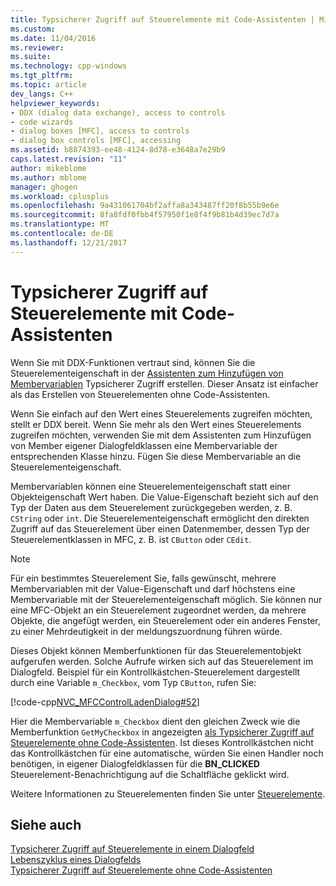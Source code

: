 ```yaml
---
title: Typsicherer Zugriff auf Steuerelemente mit Code-Assistenten | Microsoft Docs
ms.custom: 
ms.date: 11/04/2016
ms.reviewer: 
ms.suite: 
ms.technology: cpp-windows
ms.tgt_pltfrm: 
ms.topic: article
dev_langs: C++
helpviewer_keywords:
- DDX (dialog data exchange), access to controls
- code wizards
- dialog boxes [MFC], access to controls
- dialog box controls [MFC], accessing
ms.assetid: b8874393-ee48-4124-8d78-e3648a7e29b9
caps.latest.revision: "11"
author: mikeblome
ms.author: mblome
manager: ghogen
ms.workload: cplusplus
ms.openlocfilehash: 9a431061704bf2affa8a343487ff20f8b55b9e6e
ms.sourcegitcommit: 8fa8fdf0fbb4f57950f1e8f4f9b81b4d39ec7d7a
ms.translationtype: MT
ms.contentlocale: de-DE
ms.lasthandoff: 12/21/2017
---
```

# <a name="type-safe-access-to-controls-with-code-wizards"></a>Typsicherer Zugriff auf Steuerelemente mit Code-Assistenten
Wenn Sie mit DDX-Funktionen vertraut sind, können Sie die Steuerelementeigenschaft in der [Assistenten zum Hinzufügen von Membervariablen](../ide/add-member-variable-wizard.md) Typsicherer Zugriff erstellen. Dieser Ansatz ist einfacher als das Erstellen von Steuerelementen ohne Code-Assistenten.  
  
 Wenn Sie einfach auf den Wert eines Steuerelements zugreifen möchten, stellt er DDX bereit. Wenn Sie mehr als den Wert eines Steuerelements zugreifen möchten, verwenden Sie mit dem Assistenten zum Hinzufügen von Member eigener Dialogfeldklassen eine Membervariable der entsprechenden Klasse hinzu. Fügen Sie diese Membervariable an die Steuerelementeigenschaft.  
  
 Membervariablen können eine Steuerelementeigenschaft statt einer Objekteigenschaft Wert haben. Die Value-Eigenschaft bezieht sich auf den Typ der Daten aus dem Steuerelement zurückgegeben werden, z. B. `CString` oder `int`. Die Steuerelementeigenschaft ermöglicht den direkten Zugriff auf das Steuerelement über einen Datenmember, dessen Typ der Steuerelementklassen in MFC, z. B. ist `CButton` oder `CEdit`.  
  
> [!NOTE]
>  Für ein bestimmtes Steuerelement Sie, falls gewünscht, mehrere Membervariablen mit der Value-Eigenschaft und darf höchstens eine Membervariable mit der Steuerelementeigenschaft möglich. Sie können nur eine MFC-Objekt an ein Steuerelement zugeordnet werden, da mehrere Objekte, die angefügt werden, ein Steuerelement oder ein anderes Fenster, zu einer Mehrdeutigkeit in der meldungszuordnung führen würde.  
  
 Dieses Objekt können Memberfunktionen für das Steuerelementobjekt aufgerufen werden. Solche Aufrufe wirken sich auf das Steuerelement im Dialogfeld. Beispiel für ein Kontrollkästchen-Steuerelement dargestellt durch eine Variable `m_Checkbox`, vom Typ `CButton`, rufen Sie:  
  
 [!code-cpp[NVC_MFCControlLadenDialog#52](../mfc/codesnippet/cpp/type-safe-access-to-controls-with-code-wizards_1.cpp)]  
  
 Hier die Membervariable `m_Checkbox` dient den gleichen Zweck wie die Memberfunktion `GetMyCheckbox` in angezeigten [als Typsicherer Zugriff auf Steuerelemente ohne Code-Assistenten](../mfc/type-safe-access-to-controls-without-code-wizards.md). Ist dieses Kontrollkästchen nicht das Kontrollkästchen für eine automatische, würden Sie einen Handler noch benötigen, in eigener Dialogfeldklassen für die **BN_CLICKED** Steuerelement-Benachrichtigung auf die Schaltfläche geklickt wird.  
  
 Weitere Informationen zu Steuerelementen finden Sie unter [Steuerelemente](../mfc/controls-mfc.md).  
  
## <a name="see-also"></a>Siehe auch  
 [Typsicherer Zugriff auf Steuerelemente in einem Dialogfeld](../mfc/type-safe-access-to-controls-in-a-dialog-box.md)   
 [Lebenszyklus eines Dialogfelds](../mfc/life-cycle-of-a-dialog-box.md)   
 [Typsicherer Zugriff auf Steuerelemente ohne Code-Assistenten](../mfc/type-safe-access-to-controls-without-code-wizards.md)

